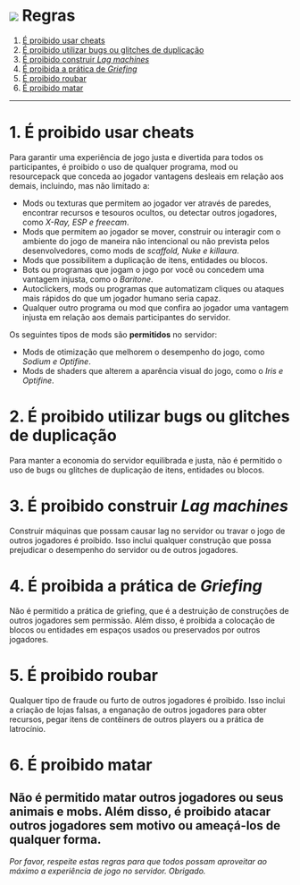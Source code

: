 # ![](https://cdn.discordapp.com/emojis/1051250881129107477.webp?size=22&quality=lossless) Regras
1. [É proibido usar cheats](https://github.com/gecko1205/survival-server/blob/main/Regras.md#1-%C3%A9-proibido-usar-cheats)
2. [É proibido utilizar bugs ou glitches de duplicação](https://github.com/gecko1205/survival-server/blob/main/Regras.md#2-%C3%A9-proibido-utilizar-bugs-ou-glitches-de-duplica%C3%A7%C3%A3o)
3. [É proibido construir *Lag machines*](https://github.com/gecko1205/survival-server/blob/main/Regras.md#3-%C3%A9-proibido-construir-lag-machines)
4. [É proibida a prática de *Griefing*](https://github.com/gecko1205/survival-server/blob/main/Regras.md#4-%C3%A9-proibida-a-pr%C3%A1tica-de-griefing)
5. [É proibido roubar](https://github.com/gecko1205/survival-server/blob/main/Regras.md#5-%C3%A9-proibido-roubar)
6. [É proibido matar](https://github.com/gecko1205/survival-server/blob/main/Regras.md#6-%C3%A9-proibido-matar)
---
# 1. É proibido usar cheats

Para garantir uma experiência de jogo justa e divertida para todos os participantes, é proibido o uso de qualquer programa, mod ou resourcepack que conceda ao jogador vantagens desleais em relação aos demais, incluindo, mas não limitado a:

- Mods ou texturas que permitem ao jogador ver através de paredes, encontrar recursos e tesouros ocultos, ou detectar outros jogadores, como *X-Ray, ESP e freecam*.
- Mods que permitem ao jogador se mover, construir ou interagir com o ambiente do jogo de maneira não intencional ou não prevista pelos desenvolvedores, como mods de *scaffold, Nuke e killaura*.
- Mods que possibilitem a duplicação de itens, entidades ou blocos.
- Bots ou programas que jogam o jogo por você ou concedem uma vantagem injusta, como o *Baritone*.
- Autoclickers, mods ou programas que automatizam cliques ou ataques mais rápidos do que um jogador humano seria capaz.
- Qualquer outro programa ou mod que confira ao jogador uma vantagem injusta em relação aos demais participantes do servidor.

Os seguintes tipos de mods são **permitidos** no servidor:
- Mods de otimização que melhorem o desempenho do jogo, como *Sodium e Optifine*.
- Mods de shaders que alterem a aparência visual do jogo, como o *Iris e Optifine*.

# 2. É proibido utilizar bugs ou glitches de duplicação
Para manter a economia do servidor equilibrada e justa, não é permitido o uso de bugs ou glitches de duplicação de itens, entidades ou blocos.

# 3. É proibido construir *Lag machines*
Construir máquinas que possam causar lag no servidor ou travar o jogo de outros jogadores é proibido. Isso inclui qualquer construção que possa prejudicar o desempenho do servidor ou de outros jogadores.

# 4. É proibida a prática de *Griefing*
Não é permitido a prática de griefing, que é a destruição de construções de outros jogadores sem permissão. Além disso, é proibida a colocação de blocos ou entidades em espaços usados ou preservados por outros jogadores.

# 5. É proibido roubar
Qualquer tipo de fraude ou furto de outros jogadores é proibido. Isso inclui a criação de lojas falsas, a enganação de outros jogadores para obter recursos, pegar itens de contêiners de outros players ou a prática de latrocínio.

# 6. É proibido matar
Não é permitido matar outros jogadores ou seus animais e mobs. Além disso, é proibido atacar outros jogadores sem motivo ou ameaçá-los de qualquer forma.
---
*Por favor, respeite estas regras para que todos possam aproveitar ao máximo a experiência de jogo no servidor. Obrigado.*
